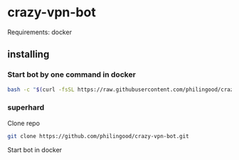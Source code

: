 # crazy-vpn-bot

Requirements: docker

## installing
### Start bot by one command in docker
```bash
bash -c "$(curl -fsSL https://raw.githubusercontent.com/philingood/crazy-vpn-bot/main/start-bot.sh)"
```

### superhard
Clone repo
```bash
git clone https://github.com/philingood/crazy-vpn-bot.git
```
Start bot in docker
